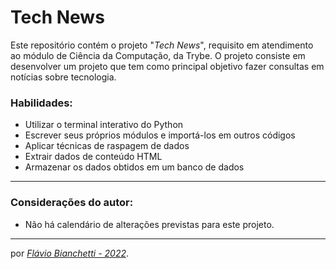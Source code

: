 # Tech News

Este repositório contém o projeto "_Tech News_", requisito em atendimento ao módulo de Ciência da Computação, da Trybe. O projeto consiste em desenvolver um projeto que tem como principal objetivo fazer consultas em notícias sobre tecnologia.
### Habilidades:
 - Utilizar o terminal interativo do Python
 - Escrever seus próprios módulos e importá-los em outros códigos
 - Aplicar técnicas de raspagem de dados
 - Extrair dados de conteúdo HTML
 - Armazenar os dados obtidos em um banco de dados
<!-- --- -->
<!-- ### Foram utilizados na construção desta página:

<section>
  <a
    href="https://developer.mozilla.org/en-US/docs/Web/HTML"
    target="_blank">
    <img
      align="center"
      height="30"
      src="https://img.shields.io/badge/HTML5-E34F26?style=for-the-badge&logo=html5&logoColor=white"
    />
  </a>
  <a
    href="https://developer.mozilla.org/en-US/docs/Web/CSS"
    target="_blank">
    <img
      align="center"
      height="30"
      src="https://img.shields.io/badge/CSS-239120?&style=for-the-badge&logo=css3&logoColor=white"
    />
  </a>
</section>

---
### Página do projeto - Trybe

Você pode encontrar o GitHub original do projeto _[aqui]()_. -->

---
### Considerações do autor:

- Não há calendário de alterações previstas para este projeto.

<!-- Você pode ver o resultado deste projeto _[aqui]()_. -->

---

por _[Flávio Bianchetti - 2022](https://www.linkedin.com/in/flaviobianchetti/)_.
